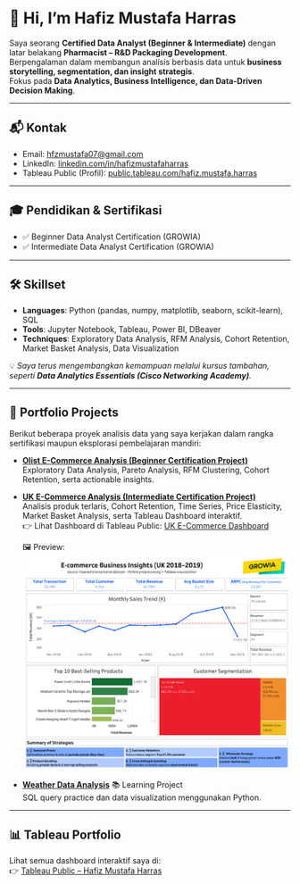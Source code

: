 # 👋 Hi, I’m Hafiz Mustafa Harras  

Saya seorang **Certified Data Analyst (Beginner & Intermediate)** dengan latar belakang **Pharmacist – R&D Packaging Development**.  
Berpengalaman dalam membangun analisis berbasis data untuk **business storytelling, segmentation, dan insight strategis**.  
Fokus pada **Data Analytics, Business Intelligence, dan Data-Driven Decision Making**.  

---

## 📬 Kontak  
- Email: hfzmustafa07@gmail.com  
- LinkedIn: [linkedin.com/in/hafizmustafaharras](https://www.linkedin.com/in/hafiz-mustafa-harras-62914b56)  
- Tableau Public (Profil): [public.tableau.com/hafiz.mustafa.harras](https://public.tableau.com/app/profile/hafiz.mustafa.harras/vizzes)  

---

## 🎓 Pendidikan & Sertifikasi  
- ✅ Beginner Data Analyst Certification (GROWIA)  
- ✅ Intermediate Data Analyst Certification (GROWIA)  

---

## 🛠️ Skillset  
- **Languages**: Python (pandas, numpy, matplotlib, seaborn, scikit-learn), SQL  
- **Tools**: Jupyter Notebook, Tableau, Power BI, DBeaver  
- **Techniques**: Exploratory Data Analysis, RFM Analysis, Cohort Retention, Market Basket Analysis, Data Visualization  

💡 *Saya terus mengembangkan kemampuan melalui kursus tambahan, seperti **Data Analytics Essentials (Cisco Networking Academy)**.*  

---

## 📂 Portfolio Projects  

Berikut beberapa proyek analisis data yang saya kerjakan dalam rangka sertifikasi maupun eksplorasi pembelajaran mandiri:  

- **[Olist E-Commerce Analysis (Beginner Certification Project)](projects/Olist-Sales-Analysis/README.md)**  
  Exploratory Data Analysis, Pareto Analysis, RFM Clustering, Cohort Retention, serta actionable insights.  

- **[UK E-Commerce Analysis (Intermediate Certification Project)](projects/uk-ecommerce-analysis/README.md)**  
  Analisis produk terlaris, Cohort Retention, Time Series, Price Elasticity, Market Basket Analysis, serta Tableau Dashboard interaktif.  
  👉 Lihat Dashboard di Tableau Public: [UK E-Commerce Dashboard](https://public.tableau.com/app/profile/hafiz.mustafa.harras/viz/DashboardIntermediate/Dashboard1)  

  🖼️ Preview:  
  ![UK E-Commerce Dashboard](images/uk-ecommerce-dashboard.png)  

- **[Weather Data Analysis](projects/weather-analysis/README.md)** 📚 Learning Project  
  SQL query practice dan data visualization menggunakan Python.  

---

## 📊 Tableau Portfolio  
Lihat semua dashboard interaktif saya di:  
👉 [Tableau Public – Hafiz Mustafa Harras](https://public.tableau.com/app/profile/hafiz.mustafa.harras/vizzes)  
